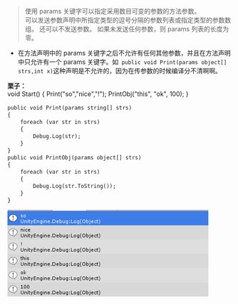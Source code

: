 >使用 params 关键字可以指定采用数目可变的参数的方法参数。  
>可以发送参数声明中所指定类型的逗号分隔的参数列表或指定类型的参数数组。 还可以不发送参数。 如果未发送任何参数，则 params 列表的长度为零。


* 在方法声明中的 params 关键字之后不允许有任何其他参数，并且在方法声明中只允许有一个 params 关键字。如` public void Print(params object[] strs,int x)`这种声明是不允许的，因为在传参数的时候编译分不清啊啊。  

**栗子：**  
    void Start()
    {
        Print("so","nice","!");
        PrintObj("this", "ok", 100);
    }

    public void Print(params string[] strs)
    {
        foreach (var str in strs)
        {
            Debug.Log(str);
        }
    }
    public void PrintObj(params object[] strs)
    {
        foreach (var str in strs)
        {
            Debug.Log(str.ToString());
        }
    }
![](pic/6.png)